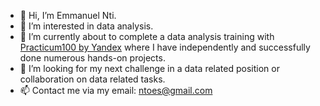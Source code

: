 - 👋 Hi, I’m Emmanuel Nti.
- 👀 I’m interested in data analysis.
- 🌱 I’m currently about to complete a data analysis training with [Practicum100 by Yandex](https://www.practicum100.com/) where I have independently and successfully done numerous hands-on projects.
- 💞️ I’m looking for my next challenge in a data related position or collaboration on data related tasks. 
- 📫 Contact me via my email: ntoes@gmail.com

<!---
Emmanuel-Nti/Emmanuel-Nti is a ✨ special ✨ repository because its `README.md` (this file) appears on your GitHub profile.
You can click the Preview link to take a look at your changes.
--->
